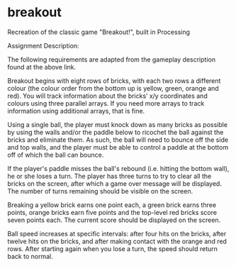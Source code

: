 # breakout
Recreation of the classic game "Breakout!", built in Processing

Assignment Description:

The following requirements are adapted from the gameplay description found at the above link.

Breakout begins with eight rows of bricks, with each two rows a different colour (the colour order from the bottom up is yellow, green, orange and red). You will track information about the bricks’ x/y coordinates and colours using three parallel arrays. If you need more arrays to track information using additional arrays, that is fine.

Using a single ball, the player must knock down as many bricks as possible by using the walls and/or the paddle below to ricochet the ball against the bricks and eliminate them. As such, the ball will need to bounce off the side and top walls, and the player must be able to control a paddle at the bottom off of which the ball can bounce.

If the player's paddle misses the ball's rebound (i.e. hitting the bottom wall), he or she loses a turn. The player has three turns to try to clear all the bricks on the screen, after which a game over message will be displayed. The number of turns remaining should be visible on the screen.

Breaking a yellow brick earns one point each, a green brick earns three points, orange bricks earn five points and the top-level red bricks score seven points each. The current score should be displayed on the screen.

Ball speed increases at specific intervals: after four hits on the bricks, after twelve hits on the bricks, and after making contact with the orange and red rows.  After starting again when you lose a turn, the speed should return back to normal.

